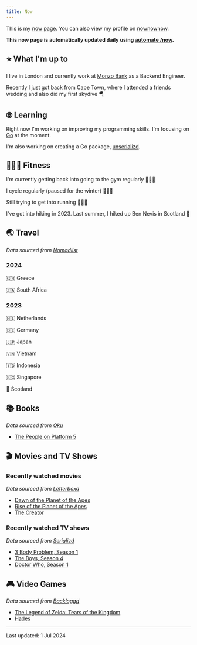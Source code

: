 ```yaml
---
title: Now
---
```


This is my [now page](https://nownownow.com/about). You can also view my profile on [nownownow](https://nownownow.com/p/1M0p).

**This now page is automatically updated daily using [automate /now](https://github.com/Skyth3r/automate-now).**


## ⭐ What I'm up to

I live in London and currently work at [Monzo Bank](https://monzo.com/) as a Backend Engineer.

Recently I just got back from Cape Town, where I attended a friends wedding and also did my first skydive 🪂

## 🤓 Learning

Right now I'm working on improving my programming skills. I'm focusing on [Go](https://go.dev/) at the moment.

I'm also working on creating a Go package, [unserializd](https://github.com/Skyth3r/unserializd).

## 🤸🏽‍♂️ Fitness

I'm currently getting back into going to the gym regularly 🏋🏽‍♂️

I cycle regularly (paused for the winter) 🚴🏽‍♂️

Still trying to get into running 🏃🏽‍♂️

I've got into hiking in 2023. Last summer, I hiked up Ben Nevis in Scotland 🏴󠁧󠁢󠁳󠁣󠁴󠁿

## 🌏 Travel

*Data sourced from [Nomadlist](https://nomadlist.com/)*

### 2024

🇬🇷 Greece

🇿🇦 South Africa

### 2023

🇳🇱 Netherlands

🇩🇪 Germany

🇯🇵 Japan

🇻🇳 Vietnam

🇮🇩 Indonesia

🇸🇬 Singapore

🏴󠁧󠁢󠁳󠁣󠁴󠁿 Scotland

## 📚 Books

*Data sourced from [Oku](https://oku.club/)*

* [The People on Platform 5](https://oku.club/book/the-people-on-platform-5-by-clare-pooley-Rq3BN)

## 🎬 Movies and TV Shows

### Recently watched movies

*Data sourced from [Letterboxd](https://letterboxd.com/)*

* [Dawn of the Planet of the Apes](https://letterboxd.com/film/dawn-of-the-planet-of-the-apes/)
* [Rise of the Planet of the Apes](https://letterboxd.com/film/rise-of-the-planet-of-the-apes/)
* [The Creator](https://letterboxd.com/film/the-creator-2023/)

### Recently watched TV shows

*Data sourced from [Serializd](https://www.serializd.com/)*

* [3 Body Problem, Season 1](https://www.serializd.com/show/108545)
* [The Boys, Season 4](https://www.serializd.com/show/76479)
* [Doctor Who, Season 1](https://www.serializd.com/show/239770)

## 🎮 Video Games

*Data sourced from [Backloggd](https://backloggd.com/)*

* [The Legend of Zelda: Tears of the Kingdom](https://backloggd.com/games/the-legend-of-zelda-tears-of-the-kingdom/)
* [Hades](https://backloggd.com/games/hades--1/)

---

Last updated: 1 Jul 2024